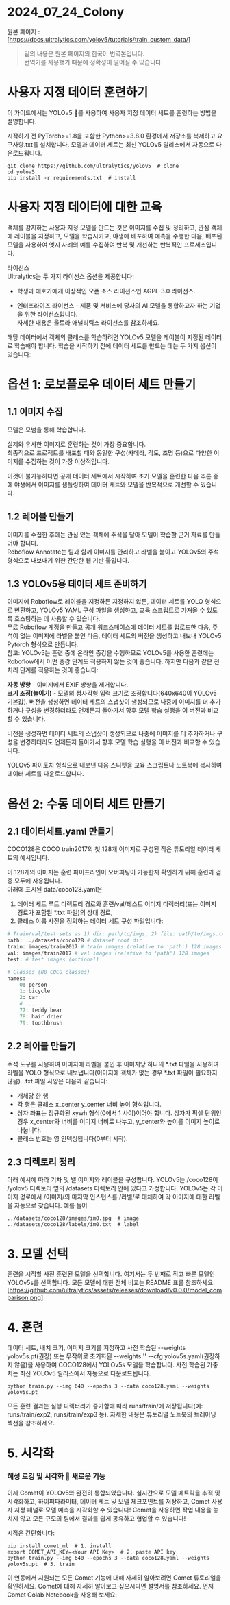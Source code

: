 # 2024_07_24_Colony
원본 페이지 : [https://docs.ultralytics.com/yolov5/tutorials/train_custom_data/]
> 밑의 내용은 원본 페이지의 한국어 번역본입니다. <br>
번역기를 사용했기 때문에 정확성이 떨어질 수 있습니다.

# 사용자 지정 데이터 훈련하기

이 가이드에서는 YOLOv5 🚀를 사용하여 사용자 지정 데이터 세트를 훈련하는 방법을 설명합니다.

시작하기 전
PyTorch>=1.8을 포함한 Python>=3.8.0 환경에서 저장소를 복제하고 요구사항.txt를 설치합니다. 모델과 데이터 세트는 최신 YOLOv5 릴리스에서 자동으로 다운로드됩니다.

``` 
git clone https://github.com/ultralytics/yolov5  # clone
cd yolov5
pip install -r requirements.txt  # install
```
# 사용자 지정 데이터에 대한 교육

객체를 감지하는 사용자 지정 모델을 만드는 것은 이미지를 수집 및 정리하고, 관심 객체에 레이블을 지정하고, 모델을 학습시키고, 야생에 배포하여 예측을 수행한 다음, 배포된 모델을 사용하여 엣지 사례의 예를 수집하여 반복 및 개선하는 반복적인 프로세스입니다.<br>

라이선스<br>
Ultralytics는 두 가지 라이선스 옵션을 제공합니다:<br>
- 학생과 애호가에게 이상적인 오픈 소스 라이선스인 AGPL-3.0 라이선스.<br>

- 엔터프라이즈 라이선스 - 제품 및 서비스에 당사의 AI 모델을 통합하고자 하는 기업을 위한 라이선스입니다.<br>
자세한 내용은 울트라 애널리틱스 라이선스를 참조하세요.<br>

해당 데이터에서 객체의 클래스를 학습하려면 YOLOv5 모델을 레이블이 지정된 데이터로 학습해야 합니다. 학습을 시작하기 전에 데이터 세트를 만드는 데는 두 가지 옵션이 있습니다:

# 옵션 1: 로보플로우 데이터 세트 만들기

## 1.1 이미지 수집

모델은 모범을 통해 학습합니다. 

실제와 유사한 이미지로 훈련하는 것이 가장 중요합니다.<br> 최종적으로 프로젝트를 배포할 때와 동일한 구성(카메라, 각도, 조명 등)으로 다양한 이미지를 수집하는 것이 가장 이상적입니다.<br>

이것이 불가능하다면 공개 데이터 세트에서 시작하여 초기 모델을 훈련한 다음 추론 중에 야생에서 이미지를 샘플링하여 데이터 세트와 모델을 반복적으로 개선할 수 있습니다.

## 1.2 레이블 만들기

이미지를 수집한 후에는 관심 있는 객체에 주석을 달아 모델이 학습할 근거 자료를 만들어야 합니다.<br>
Roboflow Annotate는 팀과 함께 이미지를 관리하고 라벨을 붙이고 YOLOv5의 주석 형식으로 내보내기 위한 간단한 웹 기반 툴입니다.

## 1.3 YOLOv5용 데이터 세트 준비하기

이미지에 Roboflow로 레이블을 지정하든 지정하지 않든, 데이터 세트를 YOLO 형식으로 변환하고, YOLOv5 YAML 구성 파일을 생성하고, 교육 스크립트로 가져올 수 있도록 호스팅하는 데 사용할 수 있습니다.<br>
무료 Roboflow 계정을 만들고 공개 워크스페이스에 데이터 세트를 업로드한 다음, 주석이 없는 이미지에 라벨을 붙인 다음, 데이터 세트의 버전을 생성하고 내보내 YOLOv5 Pytorch 형식으로 만듭니다.<br>
참고: YOLOv5는 훈련 중에 온라인 증강을 수행하므로 YOLOv5를 사용한 훈련에는 Roboflow에서 어떤 증강 단계도 적용하지 않는 것이 좋습니다. 하지만 다음과 같은 전처리 단계를 적용하는 것이 좋습니다:<br>

**자동 방향** - 이미지에서 EXIF 방향을 제거합니다.<br>
**크기 조정(늘이기)** - 모델의 정사각형 입력 크기로 조정합니다(640x640이 YOLOv5 기본값).
버전을 생성하면 데이터 세트의 스냅샷이 생성되므로 나중에 이미지를 더 추가하거나 구성을 변경하더라도 언제든지 돌아가서 향후 모델 학습 실행을 이 버전과 비교할 수 있습니다.

버전을 생성하면 데이터 세트의 스냅샷이 생성되므로 나중에 이미지를 더 추가하거나 구성을 변경하더라도 언제든지 돌아가서 향후 모델 학습 실행을 이 버전과 비교할 수 있습니다.

YOLOv5 파이토치 형식으로 내보낸 다음 스니펫을 교육 스크립트나 노트북에 복사하여 데이터 세트를 다운로드합니다.

# 옵션 2: 수동 데이터 세트 만들기

## 2.1 데이터세트.yaml 만들기

COCO128은 COCO train2017의 첫 128개 이미지로 구성된 작은 튜토리얼 데이터 세트의 예시입니다. 

이 128개의 이미지는 훈련 파이프라인이 오버피팅이 가능한지 확인하기 위해 훈련과 검증 모두에 사용됩니다. <br>
아래에 표시된 data/coco128.yaml은 
1) 데이터 세트 루트 디렉토리 경로와 훈련/val/테스트 이미지 디렉터리(또는 이미지 경로가 포함된 *.txt 파일)의 상대 경로, 
2) 클래스 이름 사전을 정의하는 데이터 세트 구성 파일입니다:
```python 
# Train/val/test sets as 1) dir: path/to/imgs, 2) file: path/to/imgs.txt, or 3) list: [path/to/imgs1, path/to/imgs2, ..]
path: ../datasets/coco128 # dataset root dir
train: images/train2017 # train images (relative to 'path') 128 images
val: images/train2017 # val images (relative to 'path') 128 images
test: # test images (optional)

# Classes (80 COCO classes)
names:
    0: person
    1: bicycle
    2: car
    # ...
    77: teddy bear
    78: hair drier
    79: toothbrush
```

## 2.2 레이블 만들기
주석 도구를 사용하여 이미지에 라벨을 붙인 후 이미지당 하나의 *.txt 파일을 사용하여 라벨을 YOLO 형식으로 내보냅니다(이미지에 객체가 없는 경우 *.txt 파일이 필요하지 않음). .txt 파일 사양은 다음과 같습니다:
- 개체당 한 행
- 각 행은 클래스 x_center y_center 너비 높이 형식입니다.
- 상자 좌표는 정규화된 xywh 형식(0에서 1 사이)이어야 합니다. 상자가 픽셀 단위인 경우 x_center와 너비를 이미지 너비로 나누고, y_center와 높이를 이미지 높이로 나눕니다.
- 클래스 번호는 영 인덱싱됩니다(0부터 시작).

## 2.3 디렉토리 정리

아래 예시에 따라 기차 및 밸 이미지와 레이블을 구성합니다. YOLOv5는 /coco128이 /yolov5 디렉토리 옆의 /datasets 디렉토리 안에 있다고 가정합니다. YOLOv5는 각 이미지 경로에서 /이미지/의 마지막 인스턴스를 /라벨/로 대체하여 각 이미지에 대한 라벨을 자동으로 찾습니다. 예를 들어
``` 
../datasets/coco128/images/im0.jpg  # image
../datasets/coco128/labels/im0.txt  # label
```

# 3. 모델 선택
훈련을 시작할 사전 훈련된 모델을 선택합니다. 여기서는 두 번째로 작고 빠른 모델인 YOLOv5s를 선택합니다. 모든 모델에 대한 전체 비교는 README 표를 참조하세요.<br>
[https://github.com/ultralytics/assets/releases/download/v0.0.0/model_comparison.png]

# 4. 훈련
데이터 세트, 배치 크기, 이미지 크기를 지정하고 사전 학습된 --weights yolov5s.pt(권장) 또는 무작위로 초기화된 --weights '' --cfg yolov5s.yaml(권장하지 않음)을 사용하여 COCO128에서 YOLOv5s 모델을 학습합니다. 사전 학습된 가중치는 최신 YOLOv5 릴리스에서 자동으로 다운로드됩니다.
```
python train.py --img 640 --epochs 3 --data coco128.yaml --weights yolov5s.pt
```
모든 훈련 결과는 실행 디렉터리가 증가함에 따라 runs/train/에 저장됩니다(예: runs/train/exp2, runs/train/exp3 등). 자세한 내용은 튜토리얼 노트북의 트레이닝 섹션을 참조하세요.

# 5. 시각화

### 혜성 로깅 및 시각화 🌟 새로운 기능
이제 Comet이 YOLOv5와 완전히 통합되었습니다. 실시간으로 모델 메트릭을 추적 및 시각화하고, 하이퍼파라미터, 데이터 세트 및 모델 체크포인트를 저장하고, Comet 사용자 지정 패널로 모델 예측을 시각화할 수 있습니다! Comet을 사용하면 작업 내용을 놓치지 않고 모든 규모의 팀에서 결과를 쉽게 공유하고 협업할 수 있습니다!

시작은 간단합니다:
```
pip install comet_ml  # 1. install
export COMET_API_KEY=<Your API Key>  # 2. paste API key
python train.py --img 640 --epochs 3 --data coco128.yaml --weights yolov5s.pt  # 3. train
```
이 연동에서 지원되는 모든 Comet 기능에 대해 자세히 알아보려면 Comet 튜토리얼을 확인하세요. Comet에 대해 자세히 알아보고 싶으시다면 설명서를 참조하세요. 먼저 Comet Colab Notebook을 사용해 보세요: 